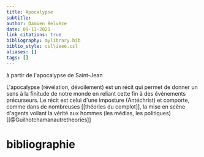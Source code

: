 ```yaml
---
title: Apocalypse
subtitle:
author: Damien Belvèze
date: 09-11-2021
link_citations: true
bibliography: mylibrary.bib
biblio_style: csl\ieee.csl
aliases: []
tags: []
---
```


à partir de l'apocalypse de Saint-Jean

L'apocalypse (révélation, dévoilement) est un récit qui permet de donner un sens à la finitude de notre monde en reliant cette fin à des événements précurseurs. 
Le récit est celui d'une imposture (Antéchrist) et comporte, comme dans de nombreuses [[théories du complot]], la mise en scène d'agents voilant la vérité aux hommes (les médias, les politiques) [[@Guilhotchamanautretheories]]





# bibliographie

